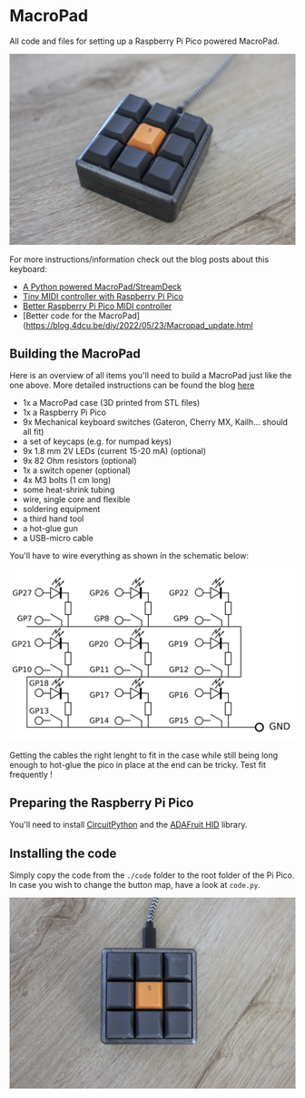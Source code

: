 # MacroPad
All code and files for setting up a Raspberry Pi Pico powered MacroPad.


![Image of the completed MacroPad](./docs/macropad_finished.jpg)

For more instructions/information check out the blog posts about this keyboard:

  * [A Python powered MacroPad/StreamDeck](http://blog.4dcu.be/diy/2021/04/05/Macropad.html)
  * [Tiny MIDI controller with Raspberry Pi Pico](https://blog.4dcu.be/diy/2021/05/20/MIDIpad.html)
  * [Better Raspberry Pi Pico MIDI controller](https://blog.4dcu.be/diy/2021/12/16/MIDIpad_update.html)
  * [Better code for the MacroPad](https://blog.4dcu.be/diy/2022/05/23/Macropad_update.html


## Building the MacroPad

Here is an overview of all items you'll need to build a MacroPad just like the one above. More detailed instructions can be found the blog [here](http://blog.4dcu.be/diy/2021/04/05/Macropad.html)

*  1x a MacroPad case (3D printed from STL files)
*  1x a Raspberry Pi Pico
*  9x Mechanical keyboard switches (Gateron, Cherry MX, Kailh… should all fit)
*  a set of keycaps (e.g. for numpad keys)
*  9x 1.8 mm 2V LEDs (current 15-20 mA) (optional)
*  9x 82 Ohm resistors (optional)
*  1x a switch opener (optional)
*  4x M3 bolts (1 cm long)
*  some heat-shrink tubing
*  wire, single core and flexible
*  soldering equipment
*  a third hand tool
*  a hot-glue gun
*  a USB-micro cable

You'll have to wire everything as shown in the schematic below:

![Image of how to connect buttons, LEDs to the Pi Pico](./docs/wiring_scheme.png)

Getting the cables the right lenght to fit in the case while still being long enough to hot-glue the pico in place at the end can be tricky. Test fit frequently !

## Preparing the Raspberry Pi Pico

You'll need to install [CircuitPython](https://circuitpython.org/) and the [ADAFruit HID](https://github.com/adafruit/Adafruit_CircuitPython_HID) library. 

## Installing the code

Simply copy the code from the ```./code``` folder to the root folder of the Pi Pico. In case you wish to change the button map, have a look at ```code.py```.

![Image of the completed MacroPad](./docs/macropad_finished2.jpg)